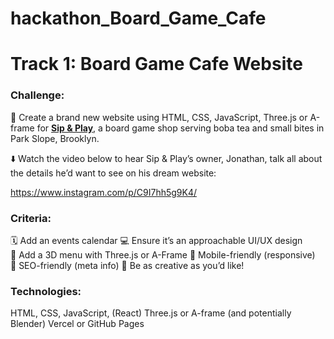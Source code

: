 # hackathon_Board_Game_Cafe

# Track 1: Board Game Cafe Website

### **Challenge:**

🎲 Create a brand new website using HTML, CSS, JavaScript, Three.js or A-frame for [**Sip & Play**](https://www.sipnplaynyc.com/), a board game shop serving boba tea and small bites in Park Slope, Brooklyn.

⬇️ Watch the video below to hear Sip & Play’s owner, Jonathan, talk all about the details he’d want to see on his dream website:

https://www.instagram.com/p/C9I7hh5g9K4/

### Criteria:

🗓️ Add an events calendar
💻 Ensure it’s an approachable UI/UX design
🧋 Add a 3D menu with Three.js or A-Frame
📱 Mobile-friendly (responsive)
🔎 SEO-friendly (meta info)
🎨 Be as creative as you’d like!

### Technologies:

HTML, CSS, JavaScript, (React)
Three.js or A-frame (and potentially Blender)
Vercel or GitHub Pages
